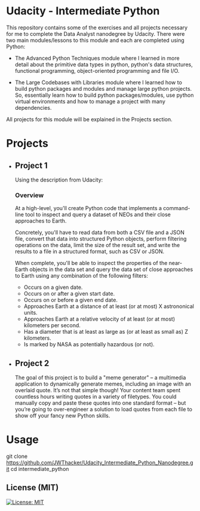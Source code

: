 # Udacity - Intermediate Python
This repository contains some of the exercises and all projects necessary for me to complete the Data Analyst nanodegree by Udacity. There were two main modules/lessons to this module and each are completed using Python:

   * The Advanced Python Techniques module where I learned in more detail about the primitive data types in python, python's data structures, functional programming, object-oriented programming and file I/O.

   * The Large Codebases with Libraries module where I learned how to build python packages and modules and manage large python projects. So, essentially learn how to build python packages/modules, use python virtual environments and how to manage a project with many dependencies.

All projects for this module will be explained in the Projects section.

# Projects

   *  ## Project 1

      Using the description from Udacity:

      ### Overview
      At a high-level, you'll create Python code that implements a command-line tool to inspect and query a dataset of NEOs and their close approaches to Earth.

      Concretely, you'll have to read data from both a CSV file and a JSON file, convert that data into structured Python objects, perform filtering operations on the data, limit the size of the result set, and write the results to a file in a structured format, such as CSV or JSON.

      When complete, you'll be able to inspect the properties of the near-Earth objects in the data set and query the data set of close approaches to Earth using any combination of the following filters:

      * Occurs on a given date.
      * Occurs on or after a given start date.
      * Occurs on or before a given end date.
      * Approaches Earth at a distance of at least (or at most) X astrononical units.
      * Approaches Earth at a relative velocity of at least (or at most) kilometers per second.
      * Has a diameter that is at least as large as (or at least as small as) Z kilometers.
      * Is marked by NASA as potentially hazardous (or not).

  * ## Project 2
    The goal of this project is to build a "meme generator" – a multimedia application to dynamically generate memes, including an image with an overlaid quote. It’s not that simple though! Your content team spent countless hours writing quotes in a variety of filetypes. You could manually copy and paste these quotes into one standard format – but you’re going to over-engineer a solution to load quotes from each file to show off your fancy new Python skills.

# Usage
git clone https://github.com/JWThacker/Udacity_Intermediate_Python_Nanodegree.git
cd intermediate_python

## License (MIT)
[![License: MIT](https://img.shields.io/badge/License-MIT-yellow.svg)](https://opensource.org/licenses/MIT)
